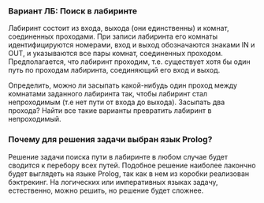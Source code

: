 ### Вариант ЛБ: Поиск в лабиринте

Лабиринт состоит из входа, выхода (они единственны) и комнат, соединенных проходами.
При записи лабиринта его комнаты идентифицируются номерами, вход и выход обозначаются
знаками IN и OUT, и указываются все пары комнат, соединенных проходом. Предполагается,
что лабиринт проходим, т.е. существует хотя бы один путь по проходам лабиринта,
соединяющий его вход и выход.

Определить, можно ли засыпать какой-нибудь один проход между комнатами заданного
лабиринта так, чтобы лабиринт стал непроходимым (т.е нет пути от входа до выхода).
Засыпать два прохода? Найти все такие варианты превратить лабиринт в непроходимый.

### Почему для решения задачи выбран язык Prolog?

Решение задачи поиска пути в лабиринте в любом случае будет сводится к перебору всех путей. Подобное решение наиболее лакончно будет выглядеть на языке Prolog, так как в нем из коробки реализован бэктрекинг. На логических или императивных языках задачу, естественно, можно решить, но решение будет сложнее. 
